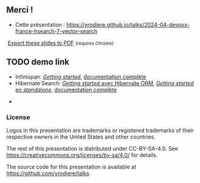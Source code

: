 <!-- .slide: data-state="focus" -->

<!-- .element: class="grid" -->
## Merci !

* Cette présentation : <https://yrodiere.github.io/talks/2024-04-devoxx-france-hsearch-7-vector-search>
<img data-src="../image/qr/2024-04-devoxx-france-hsearch-7-vector-search.png" class="qr" />
<a href="?print-pdf">Export these slides to PDF</a> <small>(requires Chrome)</small>

## TODO demo link

* Infinispan: [*Getting started*](https://infinispan.org/get-started/), [documentation complète](https://infinispan.org/documentation/)
* Hibernate Search:
[*Getting started* avec Hibernate ORM](https://docs.jboss.org/hibernate/stable/search/getting-started/orm/en-US/html_single/index.html#mapper-orm-getting-started),
[*Getting started* en *standalone*](https://docs.jboss.org/hibernate/stable/search/getting-started/standalone/en-US/html_single/index.html#mapper-pojo-standalone-getting-started),
[documentation complète](https://docs.jboss.org/hibernate/stable/search/reference/en-US/html_single/)


-

<!-- .element data-visibility="uncounted" -->

### License

Logos in this presentation are trademarks or registered trademarks of their respective owners in the United States and other countries.

The rest of this presentation is distributed under CC-BY-SA-4.0. See https://creativecommons.org/licenses/by-sa/4.0/ for details.

The source code for this presentation is available at https://github.com/yrodiere/talks.
